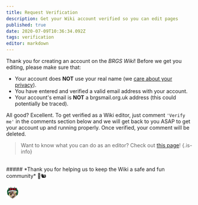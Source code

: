 ```yaml
---
title: Request Verification
description: Get your Wiki account verified so you can edit pages
published: true
date: 2020-07-09T10:36:34.092Z
tags: verification
editor: markdown
---
```


Thank you for creating an account on the *BRGS Wiki*!
Before we get you editing, please make sure that:
- Your account does **NOT** use your real name (we [care about your privacy](/privacy)).
- You have entered and verified a valid email address with your account.
- Your account's email is **NOT** a brgsmail.org.uk address (this could potentially be traced).

All good? Excellent. To get verified as a Wiki editor, just comment `'Verify me'` in the comments section below and we will get back to you ASAP to get your account up and running properly. Once verified, your comment will be deleted.

> Want to know what you can do as an editor? Check out [this page](/editing/hierarchy)!
{.is-info}

<br>
##### *Thank you for helping us to keep the Wiki a safe and fun community* 🙌🐿

![Wiki Logo](/logo.png)